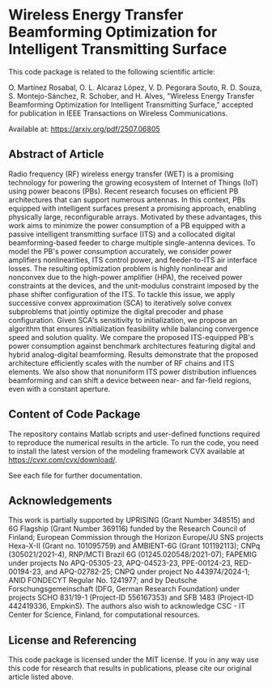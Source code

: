 Wireless Energy Transfer Beamforming Optimization for Intelligent Transmitting Surface
==================

This code package is related to the following scientific article:

O. Martínez Rosabal, O. L. Alcaraz López, V. D. Pegorara Souto, R. D. Souza, S. Montejo-Sánchez, R. Schober, and H. Alves, "Wireless Energy Transfer Beamforming Optimization for Intelligent Transmitting Surface," accepted for publication in IEEE Transactions on Wireless Communications.

Available at: https://arxiv.org/pdf/2507.06805

## Abstract of Article

Radio frequency (RF) wireless energy transfer (WET) is a promising technology for powering the growing ecosystem of Internet of Things (IoT) using power beacons (PBs). Recent research focuses on efficient PB architectures that can support numerous antennas. In this context, PBs equipped with intelligent surfaces present a promising approach, enabling physically large, reconfigurable arrays. Motivated by these advantages, this work aims to minimize the power consumption of a PB equipped with a passive intelligent transmitting surface (ITS) and a collocated digital beamforming-based feeder to charge multiple single-antenna devices. To model the PB's power consumption accurately, we consider power amplifiers nonlinearities, ITS control power, and feeder-to-ITS air interface losses. The resulting optimization problem is highly nonlinear and nonconvex due to the high-power amplifier (HPA), the received power constraints at the devices, and the unit-modulus constraint imposed by the phase shifter configuration of the ITS. To tackle this issue, we apply successive convex approximation (SCA) to iteratively solve convex subproblems that jointly optimize the digital precoder and phase configuration. Given SCA's sensitivity to initialization, we propose an algorithm that ensures initialization feasibility while balancing convergence speed and solution quality. We compare the proposed ITS-equipped PB's power consumption against benchmark architectures featuring digital and hybrid analog-digital beamforming. Results demonstrate that the proposed architecture efficiently scales with the number of RF chains and ITS elements. We also show that nonuniform ITS power distribution influences beamforming and can shift a device between near- and far-field regions, even with a constant aperture.

## Content of Code Package

The repository contains Matlab scripts and user-defined functions required to reproduce the numerical results in the article. To run the code, you need to install the latest version of the modeling framework CVX available at https://cvxr.com/cvx/download/. 

See each file for further documentation.

## Acknowledgements

This work is partially supported by UPRISING  (Grant Number 348515) and 6G Flagship (Grant Number 369116) funded by the Research Council of Finland; European Commission through the Horizon Europe/JU SNS projects Hexa-X-II (Grant no. 101095759) and AMBIENT-6G (Grant 101192113); CNPq (305021/2021-4), RNP/MCTI Brazil 6G (01245.020548/2021-07); FAPEMIG under projects No APQ-05305-23, APQ-04523-23, PPE-00124-23, RED-00194-23, and APQ-02782-25; CNPQ under project No 443974/2024-1; ANID FONDECYT Regular No. 1241977; and by Deutsche Forschungsgemeinschaft (DFG, German Research Foundation) under projects SCHO 831/19-1 (Project-ID 556167353) and SFB 1483 (Project-ID 442419336, EmpkinS). The authors also wish to acknowledge CSC - IT Center for Science, Finland, for computational resources.

## License and Referencing

This code package is licensed under the MIT license. If you in any way use this code for research that results in publications, please cite our original article listed above.
